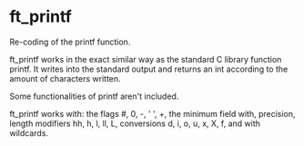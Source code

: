 # ft_printf
Re-coding of the printf function.

ft_printf works in the exact similar way as the standard C library function printf. It writes into the standard output and returns an int according to the amount of characters written.

Some functionalities of printf aren't included.

ft_printf works with: the flags #, 0, -, ' ', +, the minimum field with, precision, length modifiers hh, h, l, ll, L, conversions d, i, o, u, x, X, f, and with wildcards.
